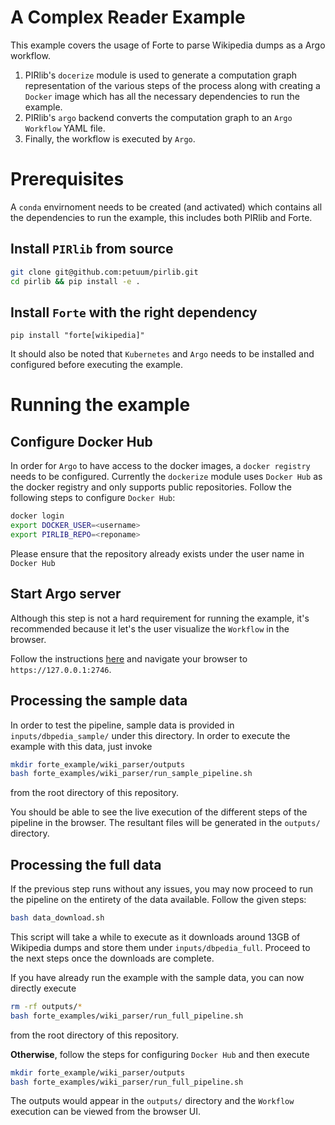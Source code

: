 # A Complex Reader Example
This example covers the usage of Forte to parse Wikipedia dumps as a Argo workflow. 

1. PIRlib's `docerize` module is used to generate a computation graph representation of the various steps of the process along with creating a `Docker` image which has all the necessary dependencies to run the example.
2. PIRlib's `argo` backend converts the computation graph to an `Argo Workflow` YAML file.
3. Finally, the workflow is executed by `Argo`.

# Prerequisites
A `conda` envirnoment needs to be created (and activated) which contains all the dependencies to run the example, this includes both PIRlib and Forte.

## Install `PIRlib` from source
```bash
git clone git@github.com:petuum/pirlib.git
cd pirlib && pip install -e .
```

## Install `Forte` with the right dependency
```
pip install "forte[wikipedia]"
```

It should also be noted that `Kubernetes` and `Argo` needs to be installed and configured before executing the example.

# Running the example

## Configure **Docker Hub**
In order for `Argo` to have access to the docker images, a `docker registry` needs to be configured. Currently the `dockerize` module uses `Docker Hub` as the docker registry and only supports public repositories. Follow the following steps to configure `Docker Hub`:

```bash
docker login
export DOCKER_USER=<username>
export PIRLIB_REPO=<reponame>
```
Please ensure that the repository already exists under the user name in `Docker Hub`

## Start Argo server
Although this step is not a hard requirement for running the example, it's recommended because it let's the user visualize the `Workflow` in the browser.

Follow the instructions [here](https://argoproj.github.io/argo-workflows/quick-start/) and navigate your browser to `https://127.0.0.1:2746`.

## Processing the sample data
In order to test the pipeline, sample data is provided in `inputs/dbpedia_sample/` under this directory. In order to execute the example with this data, just invoke
```bash
mkdir forte_example/wiki_parser/outputs
bash forte_examples/wiki_parser/run_sample_pipeline.sh
```
from the root directory of this repository.

You should be able to see the live execution of the different steps of the pipeline in the browser. The resultant files will be generated in the `outputs/` directory.

## Processing the full data
If the previous step runs without any issues, you may now proceed to run the pipeline on the entirety of the data available. Follow the given steps:

```bash
bash data_download.sh
```
This script will take a while to execute as it downloads around 13GB of Wikipedia dumps and store them under `inputs/dbpedia_full`. Proceed to the next steps once the downloads are complete.

If you have already run the example with the sample data, you can now directly execute
```bash
rm -rf outputs/*
bash forte_examples/wiki_parser/run_full_pipeline.sh
```
from the root directory of this repository.


**Otherwise**, follow the steps for configuring `Docker Hub` and then execute
```bash
mkdir forte_example/wiki_parser/outputs
bash forte_examples/wiki_parser/run_full_pipeline.sh
```
The outputs would appear in the `outputs/` directory and the `Workflow` execution can be viewed from the browser UI.

